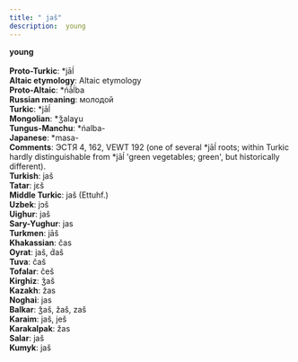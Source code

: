 ```yaml
---
title: " jaš"
description:  young
---
```

<p data-pagefind-weight="0.5">
<strong> young</strong><br><br>
<strong>Proto-Turkic</strong>:  *jāĺ<br>
<strong>Altaic etymology</strong>:  Altaic etymology<br>
<strong> Proto-Altaic</strong>:  *ńā́ĺba<br>
<strong>Russian meaning</strong>:  молодой<br>
<strong>Turkic</strong>:  *jāĺ<br>
<strong>Mongolian</strong>:  *ǯalaɣu<br>
<strong>Tungus-Manchu</strong>:  *ńalba-<br>
<strong>Japanese</strong>:  *masa-<br>
<strong>Comments</strong>:  ЭСТЯ 4, 162, VEWT 192 (one of several *jāĺ roots; within Turkic hardly distinguishable from *jāĺ 'green vegetables; green', but historically different).<br>
<strong>Turkish</strong>:  jaš<br>
<strong>Tatar</strong>:  jɛš<br>
<strong>Middle Turkic</strong>:  jaš (Ettuhf.)<br>
<strong>Uzbek</strong>:  jɔš<br>
<strong>Uighur</strong>:  jaš<br>
<strong>Sary-Yughur</strong>:  jas<br>
<strong>Turkmen</strong>:  jāš<br>
<strong>Khakassian</strong>:  čas<br>
<strong>Oyrat</strong>:  jaš, d́aš<br>
<strong>Tuva</strong>:  čaš<br>
<strong>Tofalar</strong>:  češ<br>
<strong>Kirghiz</strong>:  ǯaš<br>
<strong>Kazakh</strong>:  žas<br>
<strong>Noghai</strong>:  jas<br>
<strong>Balkar</strong>:  ǯaš, žaš, zaš<br>
<strong>Karaim</strong>:  jaš, ješ<br>
<strong>Karakalpak</strong>:  žas<br>
<strong>Salar</strong>:  jaš<br>
<strong>Kumyk</strong>:  jaš<br>

</p>
